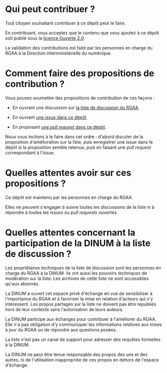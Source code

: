 # Qui peut contribuer ?

Tout citoyen souhaitant contribuer à ce dépôt peut le faire.

En contribuant, vous acceptez que le contenu que vous ajoutez à ce
dépôt soit publié sous la [licence Ouverte 2.0](LICENSE.md).

La validation des contributions est faite par les personnes en charge
du RGAA à la Direction interministérielle du numérique.

# Comment faire des propositions de contribution ?

Vous pouvez soumettre des propositions de contribution de ces façons :

- En ouvrant une discussion sur [la liste de discussion du RGAA](https://framalistes.org/sympa/subscribe/rgaa).

- En ouvrant [une *issue* dans ce dépôt](https://github.com/DISIC/RGAA/issues).

- En proposant [une *pull request* dans ce dépôt](https://github.com/DISIC/RGAA/pulls).

Nous vous incitons à le faire dans cet ordre : d'abord discuter de la
proposition d'amélioration sur la liste, puis enregistrer une *issue*
dans le dépôt si la proposition semble retenue, puis en faisant une
*pull request* correspondant à l'*issue*.

# Quelles attentes avoir sur ces propositions ?

Ce dépôt est maintenu par les personnes en charge du RGAA.

Elles ne peuvent s'engager à suivre toutes les discussions de la liste
ni à répondre à toutes les *issues* ou *pull requests* ouvertes.

# Quelles attentes concernant la participation de la DINUM à la liste de discussion ?

Les propriétaires *techniques* de la liste de discussion sont les
personnes en charge du RGAA à la DINUM.  Ils ont aussi les pouvoirs
*techniques* de modération sur la liste. Les archives de cette liste
ne sont accessibles qu'aux abonnés.

La DINUM a ouvert cet espace privé d'échange en vue de sensibiliser à
l'importance du RGAA et à favoriser la mise en relation d'acteurs qui
s'y intéressent.  Les propos partagés sur la liste ne doivent pas être
republiés hors de leur contexte sans l'autorisation de leurs auteurs.

La DINUM participe aux échanges pour contribuer à l'améliorer du RGAA.
Elle n'a pas obligation d'y communiquer les informations relatives aux
mises à jour du RGAA ou de répondre aux questions posées.

La liste n'est pas un canal de support pour adresser des requêtes
formelles à la DINUM.

La DINUM ne peut être tenue responsable des propos des uns et des
autres, ni de l'utilisation inappropriée de ces propos en dehors de
l'espace d'échange.
